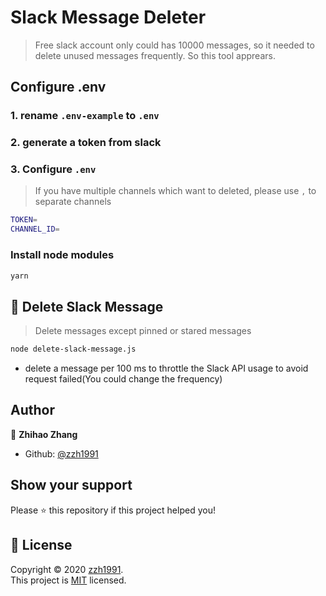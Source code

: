 # Slack Message Deleter

> Free slack account only could has 10000 messages, so it needed to delete unused messages frequently. So this tool apprears.

## Configure .env

### 1. rename `.env-example` to `.env`

### 2. generate a token from slack

### 3. Configure `.env`

> If you have multiple channels which want to deleted, please use `,` to separate channels

```bash
TOKEN=
CHANNEL_ID=
```

### Install node modules

```bash
yarn
```

## 🚀 Delete Slack Message

> Delete messages except pinned or stared messages

```bash
node delete-slack-message.js
```

- delete a message per 100 ms to throttle the Slack API usage to avoid request failed(You could change the frequency)

## Author

👤 **Zhihao Zhang**

- Github: [@zzh1991](https://github.com/zzh1991)

## Show your support

Please ⭐️ this repository if this project helped you!

## 📝 License

Copyright © 2020 [zzh1991](https://github.com/zzh1991).<br />
This project is [MIT](https://github.com/zzh1991/slack-message-deleter/blob/master/LICENSE) licensed.

